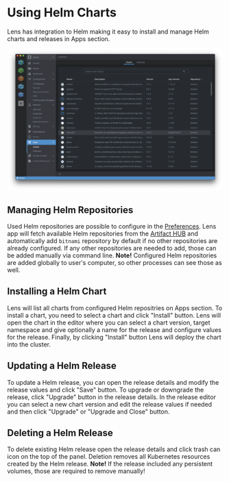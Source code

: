 # Using Helm Charts

Lens has integration to Helm making it easy to install and manage Helm charts and releases in Apps section.

![Helm Charts](images/helm-charts.png)

## Managing Helm Repositories

Used Helm repositories are possible to configure in the [Preferences](/getting-started/preferences). Lens app will fetch available Helm repositories from the [Artifact HUB](https://artifacthub.io/) and automatically add `bitnami` repository by default if no other repositories are already configured. If any other repositories are needed to add, those can be added manually via command line. **Note!** Configured Helm repositories are added globally to user's computer, so other processes can see those as well.


## Installing a Helm Chart

Lens will list all charts from configured Helm repositries on Apps section. To install a chart, you need to select a chart and click "Install" button. Lens will open the chart in the editor where you can select a chart version, target namespace and give optionally a name for the release and configure values for the release. Finally, by clicking "Install" button Lens will deploy the chart into the cluster.

## Updating a Helm Release

To update a Helm release, you can open the release details and modify the release values and click "Save" button. To upgrade or downgrade the release, click "Upgrade" button in the release details. In the release editor you can select a new chart version and edit the release values if needed and then click "Upgrade" or "Upgrade and Close" button.

## Deleting a Helm Release
To delete existing Helm release open the release details and click trash can icon on the top of the panel. Deletion removes all Kubernetes resources created by the Helm release. **Note!** If the release included any persistent volumes, those are required to remove manually!
